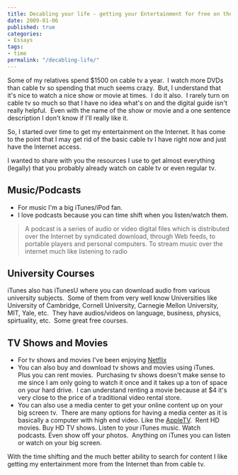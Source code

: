 ```yaml
---
title: Decabling your life - getting your Entertainment for free on the Internet
date: 2009-01-06
published: true
categories:
- Essays
tags:
- time
permalink: "/decabling-life/"
---
```

Some of my relatives spend $1500 on cable tv a year.  I watch more DVDs than cable tv so spending that much seems crazy.  But, I understand that it's nice to watch a nice show or movie at times.  I do it also.  I rarely turn on cable tv so much so that I have no idea what's on and the digital guide isn't really helpful.  Even with the name of the show or movie and a one sentence description I don't know if I'll really like it.

So, I started over time to get my entertainment on the Internet. It has come to the point that I may get rid of the basic cable tv I have right now and just have the Internet access.

I wanted to share with you the resources I use to get almost everything (legally) that you probably already watch on cable tv or even regular tv.

## Music/Podcasts
- For music I'm a big iTunes/iPod fan.
- I love podcasts because you can time shift when you listen/watch them.
>A podcast is a series of audio or video digital files which is distributed over the Internet by syndicated download, through Web feeds, to portable players and personal computers.
To stream music over the internet much like listening to radio 

## University Courses
iTunes also has iTunesU where you can download audio from various university subjects.  Some of them from very well know Universities like University of Cambridge, Cornell University, Carnegie Mellon University, MIT, Yale, etc.  They have audios/videos on language, business, physics, spirtuality, etc.  Some great free courses.

## TV Shows and Movies
- For tv shows and movies I've been enjoying [Netflix](https://netflix.com)
- You can also buy and download tv shows and movies using iTunes.  Plus you can rent movies.  Purchasing tv shows doesn't make sense to me since I am only going to watch it once and it takes up a ton of space on your hard drive.  I can understand renting a movie because at $4 it's very close to the price of a traditional video rental store. 
- You can also use a media center to get your online content up on your big screen tv.  There are many options for having a media center as it is basically a computer with high end video. Like the [AppleTV](http://www.apple.com/appletv/).  Rent HD movies. Buy HD TV shows. Listen to your iTunes music. Watch podcasts. Even show off your photos.  Anything on iTunes you can listen or watch on your big screen.

With the time shifting and the much better ability to search for content I like getting my entertainment more from the Internet than from cable tv.
